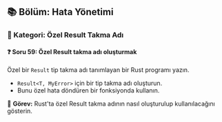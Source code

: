 ## 📚 Bölüm: Hata Yönetimi  
### 🔹 Kategori: Özel Result Takma Adı  
#### ❓ Soru 59: Özel Result takma adı oluşturmak

Özel bir `Result` tip takma adı tanımlayan bir Rust programı yazın.

- `Result<T, MyError>` için bir tip takma adı oluşturun.
- Bunu özel hata döndüren bir fonksiyonda kullanın.

🔧 **Görev:** Rust'ta özel Result takma adının nasıl oluşturulup kullanılacağını gösterin.
